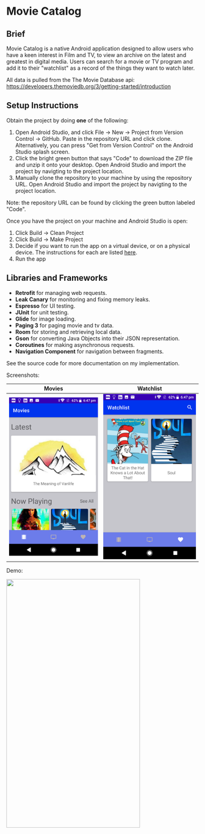 
# Movie Catalog

## Brief

Movie Catalog is a native Android application designed to allow users who have a keen interest in Film and TV, to view an archive on the latest and greatest in digital media. Users can search for a movie or TV program and add it to their "watchlist" as a record of the things they want to watch later.

All data is pulled from the The Movie Database api: https://developers.themoviedb.org/3/getting-started/introduction

## Setup Instructions

Obtain the project by doing **one** of the following:
1. Open Android Studio, and click File -> New -> Project from Version Control -> GitHub. Paste in the repository URL and click clone. Alternatively, you can press "Get from Version Control" on the Android Studio splash screen.
2. Click the bright green button that says "Code" to download the ZIP file and unzip it onto your desktop. Open Android Studio and import the project by navigting to the project location.
3. Manually clone the repository to your machine by using the repository URL. Open Android Studio and import the project by navigting to the project location.

Note: the repository URL can be found by clicking the green button labeled "Code".

Once you have the project on your machine and Android Studio is open:
1. Click Build -> Clean Project
2. Click Build -> Make Project
3. Decide if you want to run the app on a virtual device, or on a physical device. The instructions for each are listed [here](https://developer.android.com/training/basics/firstapp/running-app).
4. Run the app

## Libraries and Frameworks

* **Retrofit** for managing web requests.
* **Leak Canary** for monitoring and fixing memory leaks.
* **Espresso** for UI testing.
* **JUnit** for unit testing.
* **Glide** for image loading.
* **Paging 3** for paging movie and tv data.
* **Room** for storing and retrieving local data.
* **Gson** for converting Java Objects into their JSON representation.
* **Coroutines** for making asynchronous requests.
* **Navigation Component** for navigation between fragments.

See the source code for more documentation on my implementation.

Screenshots:

Movies             |  Watchlist
:-------------------------:|:-------------------------:
![Movies](/screenshots/movies.png)  |  ![Watchlist](/screenshots/watchlist.png)

Demo:

<img src="/screenshots/demo.gif" width="350" height="650" />



